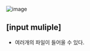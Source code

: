 ![image](https://user-images.githubusercontent.com/108928206/197375183-60a8a8ef-2358-4fcf-80c0-0f83bcca40f7.png)

## [input muliple]

- 여러개의 파일이 들어올 수 있다.
